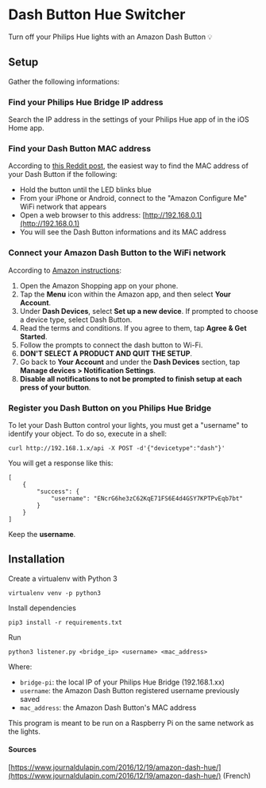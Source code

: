 # Dash Button Hue Switcher

Turn off your Philips Hue lights with an Amazon Dash Button 💡

## Setup

Gather the following informations:

### Find your Philips Hue Bridge IP address

Search the IP address in the settings of your Philips Hue app of in the iOS Home app.

### Find your Dash Button MAC address

According to [this Reddit post](https://www.reddit.com/r/raspberry_pi/comments/7knxsn/super_simple_amazon_dash_button_mac_address/), the easiest way to find the MAC address of your Dash Button if the following:

- Hold the button until the LED blinks blue
- From your iPhone or Android, connect to the "Amazon Configure Me" WiFi network that appears
- Open a web browser to this address: [http://192.168.0.1](http://192.168.0.1)
- You will see the Dash Button informations and its MAC address

### Connect your Amazon Dash Button to the WiFi network

According to [Amazon instructions](https://www.amazon.com/gp/help/customer/display.html?nodeId=201746340):

1. Open the Amazon Shopping app on your phone.
2. Tap the **Menu** icon within the Amazon app, and then select **Your Account**.
3. Under **Dash Devices**, select **Set up a new device**. If prompted to choose a device type, select Dash Button.
4. Read the terms and conditions. If you agree to them, tap **Agree & Get Started**.
5. Follow the prompts to connect the dash button to Wi-Fi.
6. **DON'T SELECT A PRODUCT AND QUIT THE SETUP**.
7. Go back to **Your Account** and under the **Dash Devices** section, tap **Manage devices > Notification Settings**.
8. **Disable all notifications to not be prompted to finish setup at each press of your button**.

### Register you Dash Button on you Philips Hue Bridge

To let your Dash Button control your lights, you must get a "username" to identify your object. To do so, execute in a shell:

```
curl http://192.168.1.x/api -X POST -d'{"devicetype":"dash"}'
```

You will get a response like this:

```
[
    {
        "success": {
            "username": "ENcrG6he3zC62KqE71FS6E4d4GSY7KPTPvEqb7bt"
        }
    }
]
```

Keep the **username**.

## Installation

Create a virtualenv with Python 3

`virtualenv venv -p python3`

Install dependencies

`pip3 install -r requirements.txt`

Run

`python3 listener.py <bridge_ip> <username> <mac_address>`

Where:

- `bridge-pi`: the local IP of your Philips Hue Bridge (192.168.1.xx)
- `username`: the Amazon Dash Button registered username previously saved
- `mac_address`: the Amazon Dash Button's MAC address

This program is meant to be run on a Raspberry Pi on the same network as the lights.

#### Sources

[https://www.journaldulapin.com/2016/12/19/amazon-dash-hue/](https://www.journaldulapin.com/2016/12/19/amazon-dash-hue/) (French)
